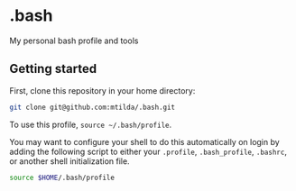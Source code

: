 # .bash

My personal bash profile and tools

## Getting started

First, clone this repository in your home directory:

```bash
git clone git@github.com:mtilda/.bash.git
```

To use this profile, `source ~/.bash/profile`.

You may want to configure your shell to do this automatically on login by adding the following script to either your `.profile`, `.bash_profile`, `.bashrc`, or another shell initialization file.

```bash
source $HOME/.bash/profile
```
